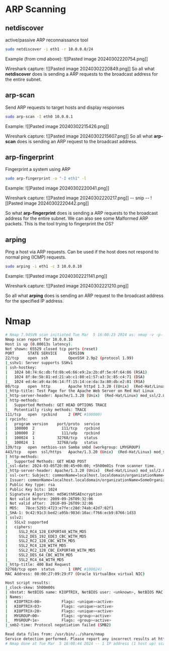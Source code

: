 # ARP Scanning

## netdiscover

active/passive ARP reconnaissance tool

```bash
sudo netdiscover -i eth1 -r 10.0.0.0/24
```

Example (from cmd above):
![[Pasted image 20240302220754.png]]

Wireshark capture:
![[Pasted image 20240302220849.png]]
So all what **netdiscover** does is sending a ARP requests to the broadcast address for the entire subnet.

## arp-scan

Send ARP requests to target hosts and display responses
```bash
sudo arp-scan -I eth0 10.0.0.1
```

Example:
![[Pasted image 20240302215426.png]]

Wireshark capture:
![[Pasted image 20240302215607.png]]
So all what **arp-scan** does is sending an ARP request to the broadcast address.

## arp-fingerprint

Fingerprint a system using ARP
```bash
sudo arp-fingerprint -o "-I eth1" -l
```

Example:
![[Pasted image 20240302220041.png]]

Wireshark capture:
![[Pasted image 20240302220217.png]]
-- snip --
![[Pasted image 20240302220442.png]]

So what **arp-fingerprint** does is sending a ARP requests to the broadcast address for the entire subnet.
We can also see some Malformed ARP packets. This is the tool trying to fingerprint the OS?

## arping

Ping a host via ARP requests. Can be used if the host does not respond to normal ping (ICMP) requests.
```bash
sudo arping -i eth1 -c 3 10.0.0.10
```

Example:
![[Pasted image 20240302221141.png]]

Wireshark capture:
![[Pasted image 20240302221210.png]]

So all what **arping** does is sending an ARP request to the broadcast address for the specified IP address.
# Nmap

```bash
# Nmap 7.94SVN scan initiated Tue Mar  5 16:00:23 2024 as: nmap -v -p- -sV -sC -oN kioptrix.nmap 10.0.0.10
Nmap scan report for 10.0.0.10
Host is up (0.00013s latency).
Not shown: 65529 closed tcp ports (reset)
PORT      STATE SERVICE     VERSION
22/tcp    open  ssh         OpenSSH 2.9p2 (protocol 1.99)
|_sshv1: Server supports SSHv1
| ssh-hostkey: 
|   1024 b8:74:6c:db:fd:8b:e6:66:e9:2a:2b:df:5e:6f:64:86 (RSA1)
|   1024 8f:8e:5b:81:ed:21:ab:c1:80:e1:57:a3:3c:85:c4:71 (DSA)
|_  1024 ed:4e:a9:4a:06:14:ff:15:14:ce:da:3a:80:db:e2:81 (RSA)
80/tcp    open  http        Apache httpd 1.3.20 ((Unix)  (Red-Hat/Linux) mod_ssl/2.8.4 OpenSSL/0.9.6b)
|_http-title: Test Page for the Apache Web Server on Red Hat Linux
|_http-server-header: Apache/1.3.20 (Unix)  (Red-Hat/Linux) mod_ssl/2.8.4 OpenSSL/0.9.6b
| http-methods: 
|   Supported Methods: GET HEAD OPTIONS TRACE
|_  Potentially risky methods: TRACE
111/tcp   open  rpcbind     2 (RPC #100000)
| rpcinfo: 
|   program version    port/proto  service
|   100000  2            111/tcp   rpcbind
|   100000  2            111/udp   rpcbind
|   100024  1          32768/tcp   status
|_  100024  1          32768/udp   status
139/tcp   open  netbios-ssn Samba smbd (workgroup: LMYGROUP)
443/tcp   open  ssl/https   Apache/1.3.20 (Unix)  (Red-Hat/Linux) mod_ssl/2.8.4 OpenSSL/0.9.6b
| http-methods: 
|_  Supported Methods: GET HEAD POST
|_ssl-date: 2024-03-05T20:00:45+00:00; +5h00m01s from scanner time.
|_http-server-header: Apache/1.3.20 (Unix)  (Red-Hat/Linux) mod_ssl/2.8.4 OpenSSL/0.9.6b
| ssl-cert: Subject: commonName=localhost.localdomain/organizationName=SomeOrganization/stateOrProvinceName=SomeState/countryName=--
| Issuer: commonName=localhost.localdomain/organizationName=SomeOrganization/stateOrProvinceName=SomeState/countryName=--
| Public Key type: rsa
| Public Key bits: 1024
| Signature Algorithm: md5WithRSAEncryption
| Not valid before: 2009-09-26T09:32:06
| Not valid after:  2010-09-26T09:32:06
| MD5:   78ce:5293:4723:e7fe:c28d:74ab:42d7:02f1
|_SHA-1: 9c42:91c3:bed2:a95b:983d:10ac:f766:ecb9:8766:1d33
| sslv2: 
|   SSLv2 supported
|   ciphers: 
|     SSL2_RC4_128_EXPORT40_WITH_MD5
|     SSL2_DES_192_EDE3_CBC_WITH_MD5
|     SSL2_RC2_128_CBC_WITH_MD5
|     SSL2_RC4_128_WITH_MD5
|     SSL2_RC2_128_CBC_EXPORT40_WITH_MD5
|     SSL2_DES_64_CBC_WITH_MD5
|_    SSL2_RC4_64_WITH_MD5
|_http-title: 400 Bad Request
32768/tcp open  status      1 (RPC #100024)
MAC Address: 08:00:27:09:29:F7 (Oracle VirtualBox virtual NIC)

Host script results:
|_clock-skew: 5h00m00s
| nbstat: NetBIOS name: KIOPTRIX, NetBIOS user: <unknown>, NetBIOS MAC: <unknown> (unknown)
| Names:
|   KIOPTRIX<00>         Flags: <unique><active>
|   KIOPTRIX<03>         Flags: <unique><active>
|   KIOPTRIX<20>         Flags: <unique><active>
|   MYGROUP<00>          Flags: <group><active>
|_  MYGROUP<1e>          Flags: <group><active>
|_smb2-time: Protocol negotiation failed (SMB2)

Read data files from: /usr/bin/../share/nmap
Service detection performed. Please report any incorrect results at https://nmap.org/submit/ .
# Nmap done at Tue Mar  5 16:00:44 2024 -- 1 IP address (1 host up) scanned in 20.99 seconds
```